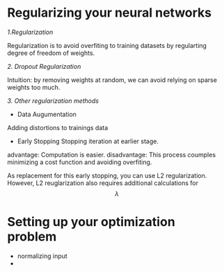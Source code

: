 # Regularizing your neural networks
*1.Regularization*

Regularization is to avoid overfiting to training datasets by regularting degree of freedom of weights.

*2. Dropout Regularization*


Intuition: by removing weights at random, we can avoid relying on sparse weights too much.

*3. Other regularization methods*
- Data Augumentation

Adding distortions to trainings data

- Early Stopping
Stopping iteration at earlier stage.

advantage: Computation is easier.
disadvantage: This process coumples minimizing a cost function and avoiding overfiting.

As replacement for this early stopping, you can use L2 regularization.
However, L2 reuglarization also requires additional calculations for $$\lambda$$

# Setting up your optimization problem
- normalizing input
-
